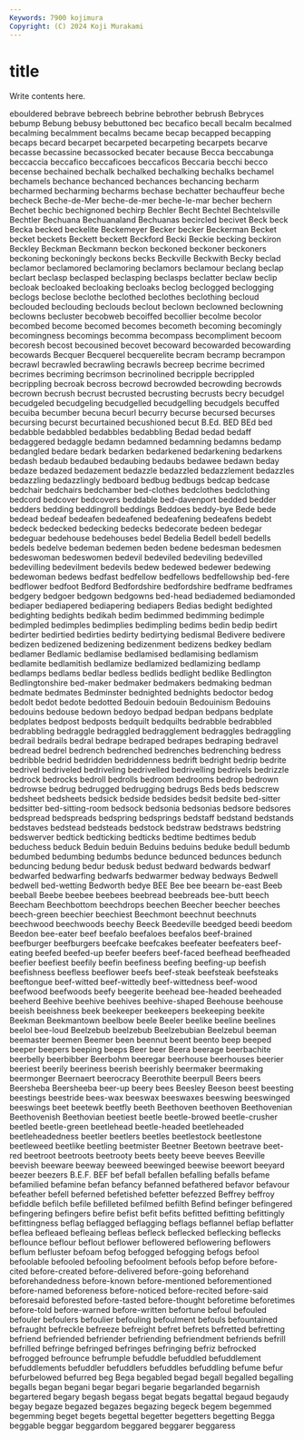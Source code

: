 ```yaml
---
Keywords: 7900 kojimura
Copyright: (C) 2024 Koji Murakami
---
```


# title

Write contents here.



ebouldered bebrave bebreech bebrine bebrother bebrush Bebryces
bebump Bebung bebusy bebuttoned bec becafico becall becalm becalmed becalming
becalmment becalms became becap becapped becapping becaps becard becarpet becarpeted
becarpeting becarpets becarve becasse becassine becassocked becater because Becca beccabunga
beccaccia beccafico beccaficoes beccaficos Beccaria becchi becco becense bechained bechalk
bechalked bechalking bechalks bechamel bechamels bechance bechanced bechances bechancing becharm
becharmed becharming becharms bechase bechatter bechauffeur beche becheck Beche-de-Mer beche-de-mer
beche-le-mar becher bechern Bechet bechic bechignoned bechirp Bechler Becht Bechtel
Bechtelsville Bechtler Bechuana Bechuanaland Bechuanas becircled becivet Beck beck Becka
becked beckelite Beckemeyer Becker becker Beckerman Becket becket beckets Beckett
beckett Beckford Becki Beckie becking beckiron Beckley Beckman Beckmann beckon
beckoned beckoner beckoners beckoning beckoningly beckons becks Beckville Beckwith Becky
beclad beclamor beclamored beclamoring beclamors beclamour beclang beclap beclart beclasp
beclasped beclasping beclasps beclatter beclaw beclip becloak becloaked becloaking becloaks
beclog beclogged beclogging beclogs beclose beclothe beclothed beclothes beclothing becloud
beclouded beclouding beclouds beclout beclown beclowned beclowning beclowns becluster becobweb
becoiffed becollier becolme becolor becombed become becomed becomes becometh becoming
becomingly becomingness becomings becomma becompass becompliment becoom becoresh becost becousined
becovet becoward becowarded becowarding becowards Becquer Becquerel becquerelite becram becramp
becrampon becrawl becrawled becrawling becrawls becreep becrime becrimed becrimes becriming
becrimson becrinolined becripple becrippled becrippling becroak becross becrowd becrowded becrowding
becrowds becrown becrush becrust becrusted becrusting becrusts becry becudgel becudgeled
becudgeling becudgelled becudgelling becudgels becuffed becuiba becumber becuna becurl becurry
becurse becursed becurses becursing becurst becurtained becushioned becut B.Ed. BED
BEd bed bedabble bedabbled bedabbles bedabbling Bedad bedad bedaff bedaggered
bedaggle bedamn bedamned bedamning bedamns bedamp bedangled bedare bedark bedarken
bedarkened bedarkening bedarkens bedash bedaub bedaubed bedaubing bedaubs bedawee bedawn
beday bedaze bedazed bedazement bedazzle bedazzled bedazzlement bedazzles bedazzling bedazzlingly
bedboard bedbug bedbugs bedcap bedcase bedchair bedchairs bedchamber bed-clothes bedclothes
bedclothing bedcord bedcover bedcovers beddable bed-davenport bedded bedder bedders bedding
beddingroll beddings Beddoes beddy-bye Bede bede bedead bedeaf bedeafen bedeafened
bedeafening bedeafens bedebt bedeck bedecked bedecking bedecks bedecorate bedeen bedegar
bedeguar bedehouse bedehouses bedel Bedelia Bedell bedell bedells bedels bedelve
bedeman bedemen beden bedene bedesman bedesmen bedeswoman bedeswomen bedevil bedeviled
bedeviling bedevilled bedevilling bedevilment bedevils bedew bedewed bedewer bedewing bedewoman
bedews bedfast bedfellow bedfellows bedfellowship bed-fere bedflower bedfoot Bedford Bedfordshire
bedfordshire bedframe bedframes bedgery bedgoer bedgown bedgowns bed-head bediademed bediamonded
bediaper bediapered bediapering bediapers Bedias bedight bedighted bedighting bedights bedikah
bedim bedimmed bedimming bedimple bedimpled bedimples bedimplies bedimpling bedims bedin
bedip bedirt bedirter bedirtied bedirties bedirty bedirtying bedismal Bedivere bedivere
bedizen bedizened bedizening bedizenment bedizens bedkey bedlam bedlamer Bedlamic bedlamise
bedlamised bedlamising bedlamism bedlamite bedlamitish bedlamize bedlamized bedlamizing bedlamp bedlamps
bedlams bedlar bedless bedlids bedlight bedlike Bedlington Bedlingtonshire bed-maker bedmaker
bedmakers bedmaking bedman bedmate bedmates Bedminster bednighted bednights bedoctor bedog
bedolt bedot bedote bedotted Bedouin bedouin Bedouinism Bedouins bedouins bedouse
bedown bedoyo bedpad bedpan bedpans bedplate bedplates bedpost bedposts bedquilt
bedquilts bedrabble bedrabbled bedrabbling bedraggle bedraggled bedragglement bedraggles bedraggling bedrail
bedrails bedral bedrape bedraped bedrapes bedraping bedravel bedread bedrel bedrench
bedrenched bedrenches bedrenching bedress bedribble bedrid bedridden bedriddenness bedrift bedright
bedrip bedrite bedrivel bedriveled bedriveling bedrivelled bedrivelling bedrivels bedrizzle bedrock
bedrocks bedroll bedrolls bedroom bedrooms bedrop bedrown bedrowse bedrug bedrugged
bedrugging bedrugs Beds beds bedscrew bedsheet bedsheets bedsick bedside bedsides
bedsit bedsite bed-sitter bedsitter bed-sitting-room bedsock bedsonia bedsonias bedsore bedsores
bedspread bedspreads bedspring bedsprings bedstaff bedstand bedstands bedstaves bedstead bedsteads
bedstock bedstraw bedstraws bedstring bedswerver bedtick bedticking bedticks bedtime bedtimes
bedub beduchess beduck Beduin beduin Beduins beduins beduke bedull bedumb
bedumbed bedumbing bedumbs bedunce bedunced bedunces bedunch beduncing bedung bedur
bedusk bedust bedward bedwards bedwarf bedwarfed bedwarfing bedwarfs bedwarmer bedway
bedways Bedwell bedwell bed-wetting Bedworth bedye BEE Bee bee beearn
be-east Beeb beeball Beebe beebee beebees beebread beebreads bee-butt beech
Beecham Beechbottom beechdrops beechen Beecher beecher beeches beech-green beechier beechiest
Beechmont beechnut beechnuts beechwood beechwoods beechy Beeck Beedeville beedged beedi
beedom Beedon bee-eater beef beefalo beefaloes beefalos beef-brained beefburger beefburgers
beefcake beefcakes beefeater beefeaters beef-eating beefed beefed-up beefer beefers beef-faced
beefhead beefheaded beefier beefiest beefily beefin beefiness beefing beefing-up beefish
beefishness beefless beeflower beefs beef-steak beefsteak beefsteaks beeftongue beef-witted beef-wittedly
beef-wittedness beef-wood beefwood beefwoods beefy beegerite beehead bee-headed beeheaded beeherd
Beehive beehive beehives beehive-shaped Beehouse beehouse beeish beeishness beek beekeeper
beekeepers beekeeping beekite Beekman Beekmantown beelbow beele Beeler beelike beeline
beelines beelol bee-loud Beelzebub beelzebub Beelzebubian Beelzebul beeman beemaster beemen
Beemer been beennut beent beento beep beeped beeper beepers beeping
beeps Beer beer Beera beerage beerbachite beerbelly beerbibber Beerbohm beeregar
beerhouse beerhouses beerier beeriest beerily beeriness beerish beerishly beermaker beermaking
beermonger Beernaert beerocracy Beerothite beerpull Beers beers Beersheba Beersheeba beer-up
beery bees Beesley Beeson beest beesting beestings beestride bees-wax beeswax
beeswaxes beeswing beeswinged beeswings beet beetewk beetfly beeth Beethoven beethoven
Beethovenian Beethovenish Beethovian beetiest beetle beetle-browed beetle-crusher beetled beetle-green beetlehead
beetle-headed beetleheaded beetleheadedness beetler beetlers beetles beetlestock beetlestone beetleweed beetlike
beetling beetmister Beetner Beetown beetrave beet-red beetroot beetroots beetrooty beets
beety beeve beeves Beeville beevish beeware beeway beeweed beewinged beewise
beewort beeyard beezer beezers B.E.F. BEF bef befall befallen befalling
befalls befame befamilied befamine befan befancy befanned befathered befavor befavour
befeather befell beferned befetished befetter befezzed Beffrey beffroy befiddle befilch
befile befilleted befilmed befilth Befind befinger befingered befingering befingers befire
befist befit befits befitted befitting befittingly befittingness beflag beflagged beflagging
beflags beflannel beflap beflatter beflea befleaed befleaing befleas befleck beflecked
beflecking beflecks beflounce beflour beflout beflower beflowered beflowering beflowers beflum
befluster befoam befog befogged befogging befogs befool befoolable befooled befooling
befoolment befools befop before before-cited before-created before-delivered before-going beforehand beforehandedness
before-known before-mentioned beforementioned before-named beforeness before-noticed before-recited before-said beforesaid beforested
before-tasted before-thought beforetime beforetimes before-told before-warned before-written befortune befoul befouled
befouler befoulers befoulier befouling befoulment befouls befountained befraught befreckle befreeze
befreight befret befrets befretted befretting befriend befriended befriender befriending befriendment
befriends befrill befrilled befringe befringed befringes befringing befriz befrocked befrogged
befrounce befrumple befuddle befuddled befuddlement befuddlements befuddler befuddlers befuddles befuddling
befume befur befurbelowed befurred beg Bega begabled begad begall begalled
begalling begalls began begani begar begari begarie begarlanded begarnish begartered
begary begash begass begat begats begattal begaud begaudy begay begaze
begazed begazes begazing begeck begem begemmed begemming beget begets begettal
begetter begetters begetting Begga beggable beggar beggardom beggared beggarer beggaress

